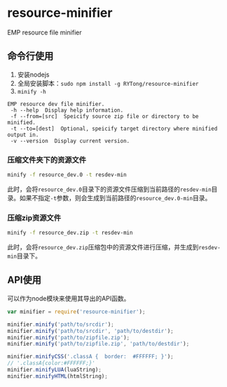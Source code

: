 # resource-minifier
EMP resource file minifier

## 命令行使用
1. 安装nodejs
2. 全局安装脚本：`sudo npm install -g RYTong/resource-minifier`
3. `minify -h`
```
EMP resource dev file minifier.
 -h --help  Display help information.
 -f --from=[src]  Speicify source zip file or directory to be minified.
 -t --to=[dest]  Optional, speicify target directory where minified output in.
 -v --version  Display current version.
```

### 压缩文件夹下的资源文件
```sh
minify -f resource_dev.0 -t resdev-min
```
此时，会将`resource_dev.0`目录下的资源文件压缩到当前路径的`resdev-min`目录。如果不指定`-t`参数，则会生成到当前路径的`resource_dev.0-min`目录。

### 压缩zip资源文件
```sh
minify -f resource_dev.zip -t resdev-min
```
此时，会将`resource_dev.zip`压缩包中的资源文件进行压缩，并生成到`resdev-min`目录下。

## API使用
可以作为node模块来使用其导出的API函数。
```javascript
var minifier = require('resource-minifier');

minifier.minify('path/to/srcdir');
minifier.minify('path/to/srcdir', 'path/to/destdir');
minifier.minify('path/to/zipfile.zip');
minifier.minify('path/to/zipfile.zip', 'path/to/destdir');

minifier.minifyCSS('.classA {  border:  #FFFFFF; }');
// '.classA{color:#FFFFFF;}'
minifier.minifyLUA(luaString);
minifier.minifyHTML(htmlString);
```
